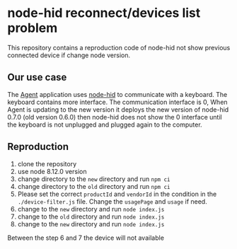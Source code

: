 # node-hid reconnect/devices list problem

This repository contains a reproduction code of node-hid not show previous connected device if change node version.

## Our use case
The [Agent](https://github.com/UltimateHackingKeyboard/agent) application uses [node-hid](https://github.com/node-hid/node-hid/) to communicate with a keyboard.
The keyboard contains more interface. The communication interface is 0,
When Agent is updating to the new version it deploys the new version of node-hid 0.7.0 (old version 0.6.0) then node-hid does not show the 0 interface until the keyboard is not unplugged and plugged again to the computer.

## Reproduction
1. clone the repository
2. use node 8.12.0 version
3. change directory to the `new` directory and run `npm ci`
4. change directory to the `old` directory and run `npm ci`
5. Please set the correct `productId` and `vendorId` in the condition in the `./device-filter.js` file. Change the `usagePage` and `usage` if need.
6. change to the `new` directory and run `node index.js` 
7. change to the `old` directory and run `node index.js` 
8. change to the `new` directory and run `node index.js` 

Between the step 6 and 7 the device will not available
